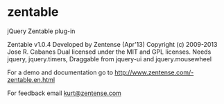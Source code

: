 zentable
========

jQuery Zentable plug-in

Zentable v1.0.4 Developed by Zentense (Apr'13)
Copyright (c) 2009-2013 Jose R. Cabanes
Dual licensed under the MIT and GPL licenses.
Needs jquery, jquery.timers, Draggable from jquery-ui and jquery.mousewheel

For a demo and documentation go to http://www.zentense.com/-zentable.en.html

For feedback email kurt@zentense.com


